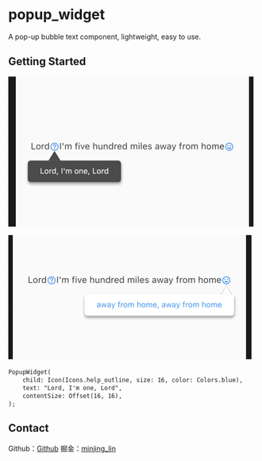 # popup_widget

A pop-up bubble text component, lightweight, easy to use.

## Getting Started

![img1](popup_one.png) 

![img2](popup_two.png) 

```
PopupWidget(
    child: Icon(Icons.help_outline, size: 16, color: Colors.blue),
    text: "Lord, I'm one, Lord",
    contentSize: Offset(16, 16),
);
```

## Contact
Github：[Github](https://github.com/linminjing888/popup_widget)
掘金：[minjing_lin](https://juejin.cn/user/1961184474981688)

